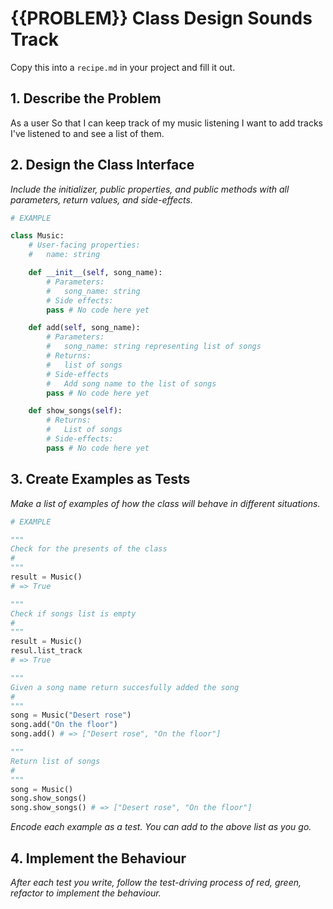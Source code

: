 # {{PROBLEM}} Class Design Sounds Track 

Copy this into a `recipe.md` in your project and fill it out.

## 1. Describe the Problem

As a user
So that I can keep track of my music listening
I want to add tracks I've listened to and see a list of them.

## 2. Design the Class Interface

_Include the initializer, public properties, and public methods with all parameters, return values, and side-effects._

```python
# EXAMPLE

class Music:
    # User-facing properties:
    #   name: string

    def __init__(self, song_name):
        # Parameters:
        #   song_name: string
        # Side effects:
        pass # No code here yet

    def add(self, song_name):
        # Parameters:
        #   song_name: string representing list of songs
        # Returns:
        #   list of songs
        # Side-effects
        #   Add song name to the list of songs
        pass # No code here yet

    def show_songs(self):
        # Returns:
        #   List of songs
        # Side-effects:
        pass # No code here yet
```

## 3. Create Examples as Tests

_Make a list of examples of how the class will behave in different situations._

``` python
# EXAMPLE

"""
Check for the presents of the class
#
"""
result = Music()
# => True

"""
Check if songs list is empty
#
"""
result = Music()
resul.list_track 
# => True

"""
Given a song name return succesfully added the song
#
"""
song = Music("Desert rose")
song.add("On the floor")
song.add() # => ["Desert rose", "On the floor"]

"""
Return list of songs
#
"""
song = Music()
song.show_songs()
song.show_songs() # => ["Desert rose", "On the floor"]
```

_Encode each example as a test. You can add to the above list as you go._

## 4. Implement the Behaviour

_After each test you write, follow the test-driving process of red, green, refactor to implement the behaviour._
